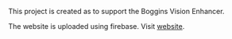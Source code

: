 This project is created as to support the Boggins Vision Enhancer.

The website is uploaded using firebase.
Visit [website](https://boggins.firebaseapp.com/).
